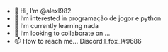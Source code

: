 - 👋 Hi, I’m @alexI982
- 👀 I’m interested in programação de jogor e python
- 🌱 I’m currently learning nada
- 💞️ I’m looking to collaborate on ...
- 📫 How to reach me...
Discord:l_fox_l#9686
<!---
alexI982/alexI982 is a ✨ special ✨ repository because its `README.md` (this file) appears on your GitHub profile.
You can click the Preview link to take a look at your changes.
--->
